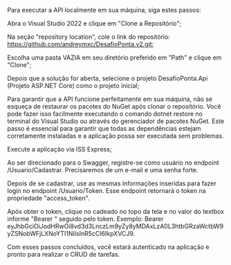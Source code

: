 Para executar a API localmente em sua máquina, siga estes passos:

Abra o Visual Studio 2022 e clique em "Clone a Repositório";

Na seção "repository location", cole o link do repositório: https://github.com/andreymxc/DesafioPonta.v2.git;

Escolha uma pasta VAZIA em seu diretório preferido em "Path" e clique em "Clone";

Depois que a solução for aberta, selecione o projeto DesafioPonta.Api (Projeto ASP.NET Core) como o projeto inicial;

Para garantir que a API funcione perfeitamente em sua máquina, não se esqueça de restaurar os pacotes do NuGet após clonar o repositório. Você pode fazer isso facilmente executando o comando dotnet restore no terminal do Visual Studio ou através do gerenciador de pacotes NuGet. Este passo é essencial para garantir que todas as dependências estejam corretamente instaladas e a aplicação possa ser executada sem problemas.

Execute a aplicação via ISS Express;

Ao ser direcionado para o Swagger, registre-se como usuário no endpoint /Usuario/Cadastrar. Precisaremos de um e-mail e uma senha forte.

Depois de se cadastrar, use as mesmas informações inseridas para fazer login no endpoint /Usuario/Token. Esse endpoint retornará o token na propriedade "access_token".

Após obter o token, clique no cadeado no topo da tela e no valor do textbox informe "Bearer " seguido pelo token. Exemplo: Bearer eyJhbGciOiJodHRwOi8vd3d3LnczLm9yZy8yMDAxLzA0L3htbGRzaWctbW9yZSNobWFjLXNoYTI1NiIsInR5cCI6IkpXVCJ9.

Com esses passos concluídos, você estará autenticado na aplicação e pronto para realizar o CRUD de tarefas.
